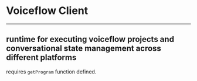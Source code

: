 # Voiceflow Client

---

## runtime for executing voiceflow projects and conversational state management across different platforms

requires `getProgram` function defined.